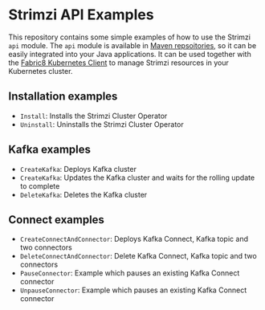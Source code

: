 # Strimzi API Examples

This repository contains some simple examples of how to use the Strimzi `api` module.
The `api` module is available in [Maven repsoitories](https://mvnrepository.com/artifact/io.strimzi/api), so it can be easily integrated into your Java applications. 
It can be used together with the [Fabric8 Kubernetes Client](https://github.com/fabric8io/kubernetes-client) to manage Strimzi resources in your Kubernetes cluster.

## Installation examples

* `Install`: Installs the Strimzi Cluster Operator
* `Uninstall`: Uninstalls the Strimzi Cluster Operator

## Kafka examples

* `CreateKafka`: Deploys Kafka cluster
* `CreateKafka`: Updates the Kafka cluster and waits for the rolling update to complete
* `DeleteKafka`: Deletes the Kafka cluster

## Connect examples

* `CreateConnectAndConnector`: Deploys Kafka Connect, Kafka topic and two connectors 
* `DeleteConnectAndConnector`: Delete Kafka Connect, Kafka topic and two connectors
* `PauseConnector`: Example which pauses an existing Kafka Connect connector
* `UnpauseConnector`: Example which pauses an existing Kafka Connect connector

